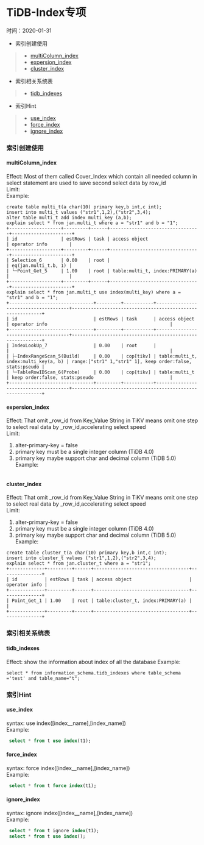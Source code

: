 # TiDB-Index专项  
时间：2020-01-31  


 - 索引创建使用
> - [multiColumn_index](#multiColumn_index)  
> - [expersion_index](#cluster_index)  
> - [cluster_index](#cluster_index)  
 - 索引相关系统表  
> - [tidb_indexes](#tidb_indexes)  
 - 索引Hint  
> - [use_index](#use_index)  
> - [force_index](#force_index)  
> - [ignore_index](#ignore_index)  


### 索引创建使用

#### multiColumn_index
Effect: Most of them called Cover_Index which contain all needed column in select statement are used to save second select data by row_id   
Limit:   
Example:   
```
create table multi_t(a char(10) primary key,b int,c int);  
insert into multi_t values ("str1",1,2),("str2",3,4);
alter table multi_t add index multi_key (a,b);
explain select * from jan.multi_t where a = "str1" and b = "1";
+-------------------+---------+------+---------------------------------+----------------------+
| id                | estRows | task | access object                   | operator info        |
+-------------------+---------+------+---------------------------------+----------------------+
| Selection_6       | 0.00    | root |                                 | eq(jan.multi_t.b, 1) |
| └─Point_Get_5     | 1.00    | root | table:multi_t, index:PRIMARY(a) |                      |
+-------------------+---------+------+---------------------------------+----------------------+ 
explain select * from jan.multi_t use index(multi_key) where a = "str1" and b = "1";
+-------------------------------+---------+-----------+--------------------------------------+-----------------------------------------------------------+
| id                            | estRows | task      | access object                        | operator info                                             |
+-------------------------------+---------+-----------+--------------------------------------+-----------------------------------------------------------+
| IndexLookUp_7                 | 0.00    | root      |                                      |                                                           |
| ├─IndexRangeScan_5(Build)     | 0.00    | cop[tikv] | table:multi_t, index:multi_key(a, b) | range:["str1" 1,"str1" 1], keep order:false, stats:pseudo |
| └─TableRowIDScan_6(Probe)     | 0.00    | cop[tikv] | table:multi_t                        | keep order:false, stats:pseudo                            |
+-------------------------------+---------+-----------+--------------------------------------+-----------------------------------------------------------+
```


#### expersion_index
Effect: That omit _row_id from Key_Value String in TiKV means omit one step to select real data by _row_id,accelerating select speed   
Limit: 
  1. alter-primary-key = false 
  2. primary key must be a single integer column (TiDB 4.0)
  3. primary key maybe support char and decimal column (TiDB 5.0) 
Example:   
```
```



#### cluster_index
Effect: That omit _row_id from Key_Value String in TiKV means omit one step to select real data by _row_id,accelerating select speed   
Limit: 
  1. alter-primary-key = false 
  2. primary key must be a single integer column (TiDB 4.0)
  3. primary key maybe support char and decimal column (TiDB 5.0) 
Example:   
```
create table cluster_t(a char(10) primary key,b int,c int);  
insert into cluster_t values ("str1",1,2),("str2",3,4);
explain select * from jan.cluster_t where a = "str1";
+-------------+---------+------+-----------------------------------+---------------+
| id          | estRows | task | access object                     | operator info |
+-------------+---------+------+-----------------------------------+---------------+
| Point_Get_1 | 1.00    | root | table:cluster_t, index:PRIMARY(a) |               |
+-------------+---------+------+-----------------------------------+---------------+
```


### 索引相关系统表  

#### tidb_indexes  
Effect: show the information about index of all the database
Example:   
```
select * from information_schema.tidb_indexes where table_schema
='test' and table_name="t";
```

### 索引Hint  

#### use_index   
syntax: use index([index__name],[index_name])   
Example:    
  ```sql
   select * from t use index(t1);
  ```
#### force_index    
syntax: force index([index__name],[index_name])    
Example:    
  ```sql
   select * from t force index(t1);
  ```

#### ignore_index    
syntax: ignore index([index__name],[index_name])   
Example:    
  ```sql
   select * from t ignore index(t1);
   select * from t use index();
  ```